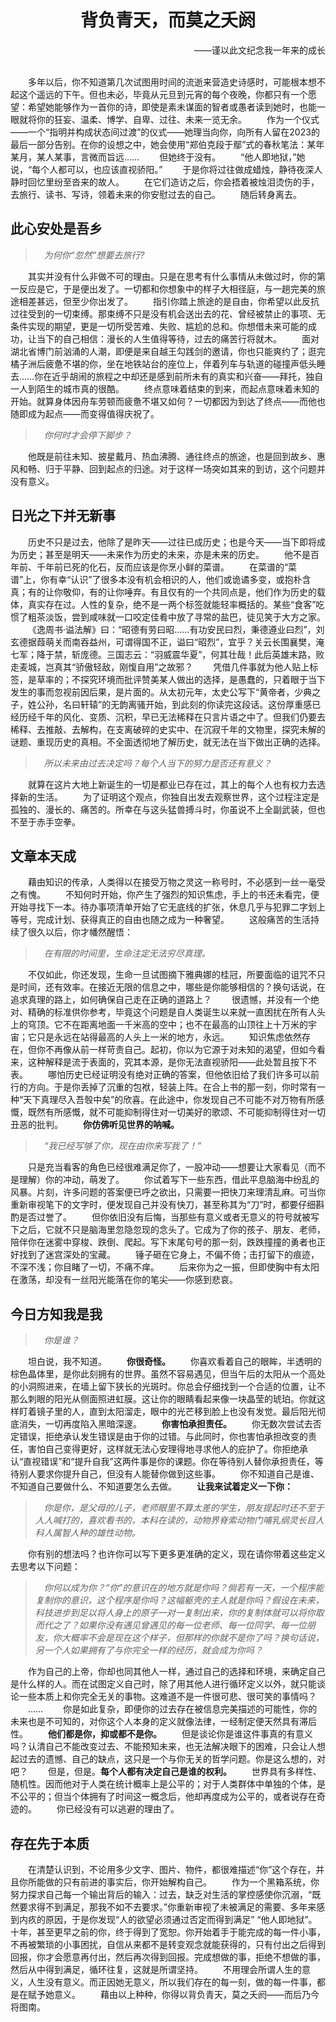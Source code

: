 # <div style="text-align:center;">背负青天，而莫之夭阏</div>
<div style="text-align: right;">——谨以此文纪念我一年来的成长</div>
<br/>

&emsp;&emsp;多年以后，你不知道第几次试图用时间的流逝来营造史诗感时，可能根本想不起这个遥远的下午。但也未必，毕竟从元旦到元宵的每个夜晚，你都只有一个愿望：希望她能够作为一首你的诗，即使是素未谋面的智者或愚者读到她时，也能一眼就将你的狂妄、温柔、博学、自卑、过往、未来一览无余。
&emsp;&emsp;作为一个仪式——一个“指明并构成状态间过渡”的仪式——她理当向你，向所有人留在2023的最后一部分告别。在你的设想之中，她会使用“郑伯克段于鄢”式的春秋笔法：某年某月，某人某事，言微而旨远……
&emsp;&emsp;但她终于没有。
&emsp;&emsp;“他人即地狱，”她说，“每个人都可以，也应该直视骄阳。”
&emsp;&emsp;于是你将过往做成蜡烛，静待夜深人静时回忆里纷至沓来的故人。
&emsp;&emsp;在它们造访之后，你会捂着被烛泪烫伤的手，去旅行、读书、写诗，领着未来的你安慰过去的自己。
&emsp;&emsp;随后转身离去。

## 此心安处是吾乡
>&emsp;*为何你“忽然”想要去旅行?*

&emsp;&emsp;其实并没有什么非做不可的理由。只是在思考有什么事情从未做过时，你的第一反应是它，于是便出发了。一切都和你想象中的样子大相径庭，与一趟完美的旅途相差甚远，但至少你出发了。
&emsp;&emsp;指引你踏上旅途的是自由，你希望以此反抗过往受到的一切束缚。那束缚不只是没有机会送出去的花、曾经被禁止的事项、无条件实现的期望，更是一切所受苦难、失败、尴尬的总和。你想借未来可能的成功，让当下的自己相信：漫长的人生值得等待，过去的痛苦行将就木。
&emsp;&emsp;面对湖北省博门前汹涌的人潮，即便是来自越王勾践剑的邀请，你也只能爽约了；逛完橘子洲后疲惫不堪的你，坐在地铁站台的座位上，伴着列车与轨道的碰撞声低头睡去……你在近乎胡闹的旅程之中却还是感到前所未有的真实和兴奋——拜托，独自一人到陌生的城市真的很酷。
&emsp;&emsp;终点意味着结束的到来，而起点意味着未知的开始。就算身体因舟车劳顿而疲惫不堪又如何？一切都因为到达了终点——而他也随即成为起点——而变得值得庆祝了。
>&emsp;*你何时才会停下脚步？*

&emsp;&emsp;他既是前往未知、披星戴月、热血沸腾、通往终点的旅途，也是回到故乡、惠风和畅、归于平静、回到起点的归途。对于这样一场突如其来的到访，这个问题并没有意义。

## 日光之下并无新事
&emsp;&emsp;历史不只是过去，他除了是昨天——过往已成历史；也是今天——当下即将成为历史；甚至是明天——未来作为历史的未来，亦是未来的历史。
&emsp;&emsp;他不是百年前、千年前已死的化石，反而应该是你烹小鲜的菜谱。
&emsp;&emsp;在菜谱的“菜谱”上，你有幸“认识”了很多本没有机会相识的人，他们或诡谲多变，或抱朴含真；有的让你敬仰，有的让你唾弃。有且仅有的一个共同点是，他们作为历史的载体，真实存在过。人性的复杂，绝不是一两个标签就能轻率概括的。某些“食客”吃惯了粗茶淡饭，尝到咸味就一口咬定佳肴中放了寻常的盐巴，徒见笑于大方之家。
&emsp;&emsp;《逸周书·谥法解》曰：“昭德有劳曰昭……有功安民曰烈，秉德遵业曰烈”，刘玄德据葭萌关而南吞益州，可谓得国不正，谥曰“昭烈”，宜乎？关云长围襄樊，淹七军；降于禁，斩庞德。三国志云：“羽威震华夏”，何其壮哉！此后英雄末路，败走麦城，岂真其“骄傲轻敌，刚愎自用”之故邪？
&emsp;&emsp;凭借几件事就为他人贴上标签，是草率的；不探究环境而批评赞美某人做出的选择，是愚蠢的，只着眼于当下发生的事而忽视前因后果，是片面的。从太初元年，太史公写下“黄帝者，少典之子，姓公孙，名曰轩辕”的无韵离骚开始，到此刻的你读完这段话。这份厚重感已经历经千年的风化、变质、沉积，早已无法稀释在只言片语之中了。但我们仍要去稀释、去推敲、去解构，在支离破碎的史实中、在沉寂千年的文物里，探究未解的谜题、重现历史的真相。不全面透彻地了解历史，就无法在当下做出正确的选择。
>&emsp;*所以未来由过去决定吗？每个人当下的努力是否还有意义？*

&emsp;&emsp;就算在这片大地上新诞生的一切是都业已存在过，其上的每个人也有权力去选择新的生活。
&emsp;&emsp;为了证明这个观点，你独自出发去观察世界，这个过程注定是孤独的、漫长的、痛苦的。所幸在与这头猛兽搏斗时，你虽说不上全副武装，但也不至于赤手空拳。

## 文章本天成
&emsp;&emsp;藉由知识的传承，人类得以在接受万物之灵这一称号时，不必感到一丝一毫受之有愧。
&emsp;&emsp;不知何时开始，你产生了强烈的知识焦虑，手上的书还未看完，便开始寻找下一本。待办事项清单开始了它无底线的扩张，休息几乎与犯罪二字划上等号，完成计划、获得真正的自由也随之成为一种奢望。
&emsp;&emsp;这般痛苦的生活持续了很久以后，你才幡然醒悟：
>&emsp;*在有限的时间里，生命注定无法穷尽真理。*

&emsp;&emsp;不仅如此，你还发现，生命一旦试图摘下雅典娜的桂冠，所要面临的诅咒不只是时间，还有效率。在接近无限的信息之中，哪些是你能够相信的？换句话说，在追求真理的路上，如何确保自己走在正确的道路上？
&emsp;&emsp;很遗憾，并没有一个绝对、精确的标准供你参考，毕竟这个问题是自人类诞生以来就一直困扰在所有人头上的穹顶。它不在距离地面一千米高的空中；也不在最高的山顶往上十万米的宇宙；它只是永远在站得最高的人头上一米的地方，永远。
&emsp;&emsp;知识焦虑依然存在，但你不再像从前一样苛责自己。起初，你以为它源于对未知的渴望，但如今看来，这种解释是流于表面的，究其本源，是你无法直视骄阳——此处暂且按下不表。
&emsp;&emsp;哪怕历史已经证明没有绝对正确的答案，但他依旧给了我们许多可以前行的方向。于是你丢掉了沉重的包袱，轻装上阵。在合上书的那一刻，你时常有一种“天下真理尽入吾彀中矣”的欣喜。在此途中，你发现自己不可能不对万物有所感慨，既然有所感慨，就不可能抑制得住对一切美好的歌颂、不可能抑制得住对一切丑恶的批判。
&emsp;&emsp;**你仿佛听见世界的呐喊。**
>&emsp;*“我已经写够了你，现在由你来写我了！”*

&emsp;&emsp;只是充当看客的角色已经很难满足你了，一股冲动——想要让大家看见（而不是理解）你的冲动，萌发了。
&emsp;&emsp;你试着写下一些东西，借此平息脑海中纷乱的风暴。片刻，许多问题的答案便已呼之欲出，只需要一把快刀来理清乱麻。可当你重新审视笔下的文字时，便发现自己并没有快刀，甚至称其为“刀”时，都要仔细斟酌是否过誉了。
&emsp;&emsp;但你依旧没有后悔，当那些有意义或者无意义的符号就被写下之后，它就不只是脑海里忽隐忽现的念头了。它成为了你的孩子、朋友、老师，陪伴你在迷雾中穿梭、跌倒、爬起。写下末尾句号的那一刻，跌跌撞撞的勇者也正好找到了迷宫深处的宝藏。
&emsp;&emsp;锤子砸在它身上，不偏不倚；击打留下的痕迹，不深不浅；你目睹了一切，不痛不痒。
&emsp;&emsp;后来你为之一振，但即使胸中有太阳在激荡，却没有一丝阳光能落在你的笔尖——你感到悲哀。

## 今日方知我是我
>&emsp;*你是谁？*

&emsp;&emsp;坦白说，我不知道。
&emsp;&emsp;**你很奇怪。**
&emsp;&emsp;你喜欢看着自己的眼眸，半透明的棕色晶体里，是你此刻拥有的世界。虽然不容易遇见，但当午后的太阳从一个高处的小洞照进来，在墙上留下狭长的光斑时。你总会仔细找到一个合适的位置，让不那么刺眼的阳光从侧面照进虹膜。这让你的眼睛看起来像一块晶莹的琥珀。你就这样盯着镜子里的人，直到太阳溜走，眼中的光芒移到脸上也没有发觉。最后阳光彻底消失，一切再度陷入黑暗深邃。
&emsp;&emsp;**你害怕承担责任。**
&emsp;&emsp;你无数次尝试去否定错误，拒绝承认发生错误是由于你的过错。与此同时，你也害怕承担改变的责任，害怕自己变得更好，这样就无法心安理得地寻求他人的庇护了。你拒绝承认“直视错误”和“提升自我”这两件事是你的课题。你在等待别人替你承担责任，等待别人要求你提升自己，但没有人能替你做到这些事。
&emsp;&emsp;你不知道自己是谁、不知道自己要做什么、不知道要怎么去做。
&emsp;&emsp;**让我来试着定义一下你：**
>&emsp;*你是你，是父母的儿子，老师眼里不算太差的学生，朋友提起时还不至于人人喊打的，喜欢看书的，本科在读的，动物界脊索动物门哺乳纲灵长目人科人属智人种的雄性动物。*

&emsp;&emsp;你有别的想法吗？也许你可以写下更多更准确的定义，现在请你带着这些定义去思考以下问题：
>&emsp;*你何以成为你？“你”的意识在的地方就是你吗？倘若有一天，一个程序能复制你的意识，这个程序是你吗？这幅躯壳的主人就是你吗？假设在未来，科技进步到足以将人身上的原子一对一复制出来，你的复制体就可以将你取而代之了？如果你没有遇见曾遇见的每一位老师、每一位同学、每一位朋友，你大概率不会是现在这个样子，但那样的你就不是你了吗？换句话说，另一个人如果拥有了与你完全一样的经历，就会成为你吗？*

&emsp;&emsp;作为自己的上帝，你却也同其他人一样，通过自己的选择和环境，来确定自己是什么样的人。而在试图定义自己时，除了用其他人进行循环定义以外，就只能谈论一些本质上和你完全无关的事物。这难道不是一件很可悲、很可笑的事情吗？
&emsp;&emsp;……
&emsp;&emsp;你是如此复杂，即便你的过去存在被信息完美描述的可能性，你的未来也是不可知的，对你这个人本身的定义就像法律，一经制定便天然具有滞后性。
&emsp;&emsp;**他们都是你，抑或都不是你。**
&emsp;&emsp;但是谈论你是谁这件事真的有意义吗？认清自己不能改变过去、不能预知未来，也无法解决眼下的困难，只会让人想起过去的遗憾、自己的缺点，这只是一个与你无关的哲学问题。你是这么想的，对吧？
&emsp;&emsp;但是，但是。**每个人都有决定自己是谁的权利。**
&emsp;&emsp;世界具有多样性、随机性。因而他对于人类在统计概率上是公平的；对于人类群体中单独的个体，是不公平的；但当个体拥有了时间这一概念后，他却再度成为公平的，或者说存在奇迹的。
&emsp;&emsp;你已经没有可以逃避的理由了。

## 存在先于本质
&emsp;&emsp;在清楚认识到，不论用多少文字、图片、物件，都很难描述“你”这个存在，并且你所能做的只有前进的事实后，你开始解构自己。
&emsp;&emsp;作为一个黑箱系统，你努力探求自己每一个输出背后的输入：过去，缺乏对生活的掌控感使你沉溺，“既然要求得不到满足，那我不如不去要求。”你重新审视了未被满足的需要、多年来感到内疚的原因，于是你发现“人的欲望必须通过否定而得到满足” “他人即地狱”。十年，甚至更早之前的你，终于得到了宽恕。你开始着手于能完成的每一件小事，不再被繁琐的小事困扰，自信从来都不是转变观念就能获得的，只有付出之后得到回报，你才会愿意再付出，然后再次得到回报。完成想做的事，拒绝不想做的事，然后从中得到满足，循环往复，这就是所谓坚持。
&emsp;&emsp;不用理会所谓人生的意义，人生没有意义。而正因她无意义，所以我们存在的每一刻，做的每一件事，都是在赋予她意义。
&emsp;&emsp;藉由以上种种，你得以背负青天，莫之夭阏——而后乃今将图南。